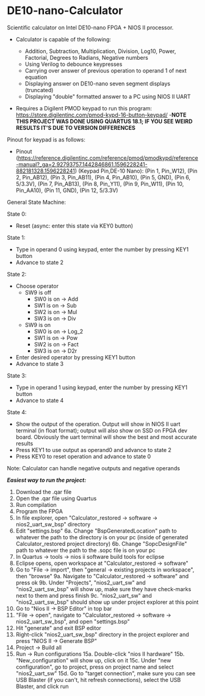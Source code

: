 # DE10-nano-Calculator
Scientific calculator on Intel DE10-nano FPGA + NIOS II processor.
  - Calculator is capable of the following:
    - Addition, Subtraction, Multiplication, Division, Log10, Power, Factorial, Degrees to Radians, Negative numbers
    - Using Verilog to debounce keypresses
    - Carrying over answer of previous operation to operand 1 of next equation
    - Displaying answer on DE10-nano seven segment displays (truncated)
    - Displaying "double" formatted answer to a PC using NIOS II UART

- Requires a Digilent PMOD keypad to run this program: https://store.digilentinc.com/pmod-kypd-16-button-keypad/
-******NOTE THIS PROJECT WAS DONE USING QUARTUS 18.1; IF YOU SEE WEIRD RESULTS IT'S DUE TO VERSION DIFFERENCES******

Pinout for keypad is as follows:
- Pinout (https://reference.digilentinc.com/reference/pmod/pmodkypd/reference-manual?_ga=2.92793757.1442846861.1596228241-882181328.1596228241)
(Keypad Pin,DE-10 Nano):
(Pin 1, Pin_W12), 
(Pin 2, Pin_AB12), 
(Pin 3, Pin_AB11), 
(Pin 4, Pin_AB10), 
(Pin 5, GND), 
(Pin 6, 5/3.3V), 
(Pin 7, Pin_AB13), 
(Pin 8, Pin_Y11), 
(Pin 9, Pin_W11), 
(Pin 10, Pin_AA10), 
(Pin 11, GND), 
(Pin 12, 5/3.3V)

General State Machine:

State 0:
  - Reset (async: enter this state via KEY0 button)
  
State 1:
  - Type in operand 0 using keypad, enter the number by pressing KEY1 button
  - Advance to state 2
  
State 2:
  - Choose operator
    - SW9 is off
      - SW0 is on -> Add
      - SW1 is on -> Sub
      - SW2 is on -> Mul
      - SW3 is on -> Div
    - SW9 is on
      - SW0 is on -> Log_2
      - SW1 is on -> Pow
      - SW2 is on -> Fact
      - SW3 is on -> D2r
  - Enter desired operator by pressing KEY1 button
  - Advance to state 3
  
State 3:
  - Type in operand 1 using keypad, enter the number by pressing KEY1 button
  - Advance to state 4
  
State 4:
  - Show the output of the operation. Output will show in NIOS II uart terminal (in float format); output will also show on SSD on FPGA dev board. Obviously the uart terminal will show the best and most accurate results
  - Press KEY1 to use output as operand0 and advance to state 2
  - Press KEY0 to reset operation and advance to state 0
  
Note: Calculator can handle negative outputs and negative operands
  
  
  
***Easiest way to run the project:***
1. Download the .qar file
2. Open the .qar file using Quartus
3. Run compilation
4. Program the FPGA
5. In file explorer, open "Calculator_restored -> software -> nios2_uart_sw_bsp" directory
6. Edit "settings.bsp"
  6a. Change "BspGeneratedLocation" path to whatever the path to the directory is on your pc (inside of generated Calculator_restored project directory)
  6b. Change "SopcDesignFile" path to whatever the path to the .sopc file is on your pc
7. In Quartus -> tools -> nios ii software build tools for eclipse
8. Eclipse opens, open workspace at "Calculator_restored -> software"
9. Go to "File -> import", then "general -> existing projects in workspace", then "browse"
  9a. Navigate to "Calculator_restored -> software" and press ok
  9b. Under "Projects", "nios2_uart_sw" and "nios2_uart_sw_bsp" will show up, make sure they have check-marks next to them and press finish
  9c. "nios2_uart_sw" and "nios2_uart_sw_bsp" should show up under project explorer at this point
10. Go to "Nios II -> BSP Editor" in top bar
11. "File -> open", navigate to "Calculator_restored -> software -> nios2_uart_sw_bsp", and open "settings.bsp"
12. Hit "generate" and exit BSP editor
13. Right-click "nios2_uart_sw_bsp" directory in the project explorer and press "NIOS II -> Generate BSP"
14. Project -> Build all
15. Run -> Run configurations
  15a. Double-click "nios II hardware"
  15b. "New_configuration" will show up, click on it
  15c. Under "new configuration", go to project, press on project name and select "nios2_uart_sw"
  15d. Go to "target connection", make sure you can see USB Blaster (if you can't, hit refresh connections), select the USB Blaster, and click run
  
